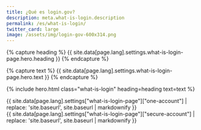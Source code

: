 ```yaml
---
title: ¿Qué es login.gov?
description: meta.what-is-login.description
permalink: /es/what-is-login/
twitter_card: large
image: /assets/img/login-gov-600x314.png
---
```


{% capture heading %}
{{ site.data[page.lang].settings.what-is-login-page.hero.heading }}
{% endcapture %}

{% capture text %}
{{ site.data[page.lang].settings.what-is-login-page.hero.text }}
{% endcapture %}

{% include hero.html class="what-is-login" heading=heading text=text %}

  <article class="container what-is-login page-content__prose">
    <div class="one-account page-content__prose">
      {{ site.data[page.lang].settings["what-is-login-page"]["one-account"] | replace: 'site.baseurl', site.baseurl | markdownify }}
    </div>
    <div class="secure-account page-content__prose">
      {{ site.data[page.lang].settings["what-is-login-page"]["secure-account"] | replace: 'site.baseurl', site.baseurl | markdownify }}
    </div>
  </article>
